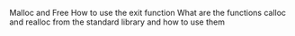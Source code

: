 Malloc and Free
How to use the exit function
What are the functions calloc and realloc from the standard library and how to use them
